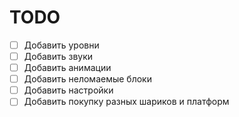 # TODO

- [ ] Добавить уровни
- [ ] Добавить звуки
- [ ] Добавить анимации
- [ ] Добавить неломаемые блоки
- [ ] Добавить настройки
- [ ] Добавить покупку разных шариков и платформ
